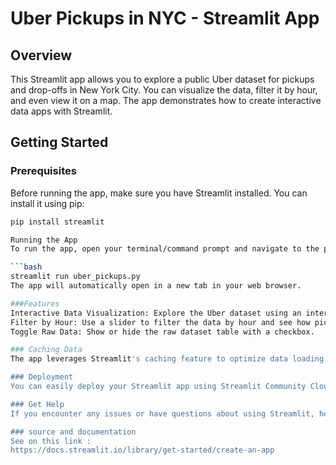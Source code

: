 # Uber Pickups in NYC - Streamlit App

## Overview

This Streamlit app allows you to explore a public Uber dataset for pickups and drop-offs in New York City. You can visualize the data, filter it by hour, and even view it on a map. The app demonstrates how to create interactive data apps with Streamlit.

## Getting Started

### Prerequisites

Before running the app, make sure you have Streamlit installed. You can install it using pip:

```bash
pip install streamlit 

Running the App
To run the app, open your terminal/command prompt and navigate to the project directory containing uber_pickups.py. Then run the following command:

```bash
streamlit run uber_pickups.py
The app will automatically open in a new tab in your web browser.

###Features
Interactive Data Visualization: Explore the Uber dataset using an interactive histogram and map.
Filter by Hour: Use a slider to filter the data by hour and see how pickups vary throughout the day.
Toggle Raw Data: Show or hide the raw dataset table with a checkbox.

### Caching Data
The app leverages Streamlit's caching feature to optimize data loading. Data is cached to avoid redundant loading when the app is updated.

### Deployment
You can easily deploy your Streamlit app using Streamlit Community Cloud. Follow the steps outlined in the Streamlit Community Cloud documentation to share your app with the world.

### Get Help
If you encounter any issues or have questions about using Streamlit, here are some resources:

### source and documentation
See on this link :
https://docs.streamlit.io/library/get-started/create-an-app





